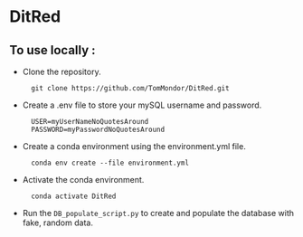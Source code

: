 # DitRed

## To use locally :

- Clone the repository.
  ```
    git clone https://github.com/TomMondor/DitRed.git
  ```

- Create a .env file to store your mySQL username and password.
  ```
    USER=myUserNameNoQuotesAround
    PASSWORD=myPasswordNoQuotesAround
  ```
  
- Create a conda environment using the environment.yml file.
  ```
    conda env create --file environment.yml
  ```
  
- Activate the conda environment.
  ```
    conda activate DitRed
  ```

- Run the `DB_populate_script.py` to create and populate the database with fake, random data.
